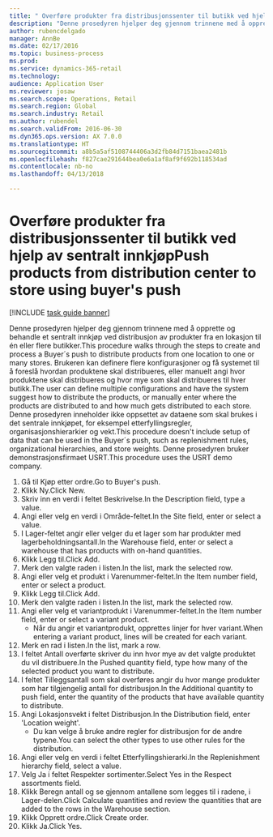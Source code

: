 ```yaml
--- 
title: " Overføre produkter fra distribusjonssenter til butikk ved hjelp av sentralt innkjøp"
description: "Denne prosedyren hjelper deg gjennom trinnene med å opprette og behandle et sentralt innkjøp ved distribusjon av produkter fra en lokasjon til én eller flere butikker."
author: rubencdelgado
manager: AnnBe
ms.date: 02/17/2016
ms.topic: business-process
ms.prod: 
ms.service: dynamics-365-retail
ms.technology: 
audience: Application User
ms.reviewer: josaw
ms.search.scope: Operations, Retail
ms.search.region: Global
ms.search.industry: Retail
ms.author: rubendel
ms.search.validFrom: 2016-06-30
ms.dyn365.ops.version: AX 7.0.0
ms.translationtype: HT
ms.sourcegitcommit: a8b5a5af5108744406a3d2fb84d7151baea2481b
ms.openlocfilehash: f827cae291644bea0e6a1af8af9f692b118534ad
ms.contentlocale: nb-no
ms.lasthandoff: 04/13/2018

---
```

# <a name="push-products-from-distribution-center-to-store-using-buyers-push"></a><span data-ttu-id="03aa6-103"> Overføre produkter fra distribusjonssenter til butikk ved hjelp av sentralt innkjøp</span><span class="sxs-lookup"><span data-stu-id="03aa6-103">Push products from distribution center to store using buyer's push</span></span>

[!INCLUDE [task guide banner](../includes/task-guide-banner.md)]

<span data-ttu-id="03aa6-104">Denne prosedyren hjelper deg gjennom trinnene med å opprette og behandle et sentralt innkjøp ved distribusjon av produkter fra en lokasjon til én eller flere butikker.</span><span class="sxs-lookup"><span data-stu-id="03aa6-104">This procedure walks through the steps to create and process a Buyer´s push to distribute products from one location to one or many stores.</span></span> <span data-ttu-id="03aa6-105">Brukeren kan definere flere konfigurasjoner og få systemet til å foreslå hvordan produktene skal distribueres, eller manuelt angi hvor produktene skal distribueres og hvor mye som skal distribueres til hver butikk.</span><span class="sxs-lookup"><span data-stu-id="03aa6-105">The user can define multiple configurations and have the system suggest how to distribute the products, or manually enter where the products are distributed to and how much gets distributed to each store.</span></span> <span data-ttu-id="03aa6-106">Denne prosedyren inneholder ikke oppsettet av dataene som skal brukes i det sentrale innkjøpet, for eksempel etterfyllingsregler, organisasjonshierarkier og vekt.</span><span class="sxs-lookup"><span data-stu-id="03aa6-106">This procedure doesn't include setup of data that can be used in the Buyer´s push, such as replenishment rules, organizational hierarchies, and store weights.</span></span> <span data-ttu-id="03aa6-107">Denne prosedyren bruker demonstrasjonsfirmaet USRT.</span><span class="sxs-lookup"><span data-stu-id="03aa6-107">This procedure uses the USRT demo company.</span></span>

1. <span data-ttu-id="03aa6-108">Gå til Kjøp etter ordre.</span><span class="sxs-lookup"><span data-stu-id="03aa6-108">Go to Buyer's push.</span></span>
2. <span data-ttu-id="03aa6-109">Klikk Ny.</span><span class="sxs-lookup"><span data-stu-id="03aa6-109">Click New.</span></span>
3. <span data-ttu-id="03aa6-110">Skriv inn en verdi i feltet Beskrivelse.</span><span class="sxs-lookup"><span data-stu-id="03aa6-110">In the Description field, type a value.</span></span>
4. <span data-ttu-id="03aa6-111">Angi eller velg en verdi i Område-feltet.</span><span class="sxs-lookup"><span data-stu-id="03aa6-111">In the Site field, enter or select a value.</span></span>
5. <span data-ttu-id="03aa6-112">I Lager-feltet angir eller velger du et lager som har produkter med lagerbeholdningsantall.</span><span class="sxs-lookup"><span data-stu-id="03aa6-112">In the Warehouse field, enter or select a warehouse that has products with on-hand quantities.</span></span>
6. <span data-ttu-id="03aa6-113">Klikk Legg til.</span><span class="sxs-lookup"><span data-stu-id="03aa6-113">Click Add.</span></span>
7. <span data-ttu-id="03aa6-114">Merk den valgte raden i listen.</span><span class="sxs-lookup"><span data-stu-id="03aa6-114">In the list, mark the selected row.</span></span>
8. <span data-ttu-id="03aa6-115">Angi eller velg et produkt i Varenummer-feltet.</span><span class="sxs-lookup"><span data-stu-id="03aa6-115">In the Item number field, enter or select a product.</span></span>
9. <span data-ttu-id="03aa6-116">Klikk Legg til.</span><span class="sxs-lookup"><span data-stu-id="03aa6-116">Click Add.</span></span>
10. <span data-ttu-id="03aa6-117">Merk den valgte raden i listen.</span><span class="sxs-lookup"><span data-stu-id="03aa6-117">In the list, mark the selected row.</span></span>
11. <span data-ttu-id="03aa6-118">Angi eller velg et variantprodukt i Varenummer-feltet.</span><span class="sxs-lookup"><span data-stu-id="03aa6-118">In the Item number field, enter or select a variant product.</span></span>
    * <span data-ttu-id="03aa6-119">Når du angir et variantprodukt, opprettes linjer for hver variant.</span><span class="sxs-lookup"><span data-stu-id="03aa6-119">When entering a variant product, lines will be created for each variant.</span></span>  
12. <span data-ttu-id="03aa6-120">Merk en rad i listen.</span><span class="sxs-lookup"><span data-stu-id="03aa6-120">In the list, mark a row.</span></span>
13. <span data-ttu-id="03aa6-121">I feltet Antall overførte skriver du inn hvor mye av det valgte produktet du vil distribuere.</span><span class="sxs-lookup"><span data-stu-id="03aa6-121">In the Pushed quantity field, type how many of the selected product you want to distribute.</span></span>
14. <span data-ttu-id="03aa6-122">I feltet Tilleggsantall som skal overføres angir du hvor mange produkter som har tilgjengelig antall for distribusjon.</span><span class="sxs-lookup"><span data-stu-id="03aa6-122">In the Additional quantity to push field, enter the quantity of the products that have available quantity to distribute.</span></span>
15. <span data-ttu-id="03aa6-123">Angi Lokasjonsvekt i feltet Distribusjon.</span><span class="sxs-lookup"><span data-stu-id="03aa6-123">In the Distribution field, enter 'Location weight'.</span></span>
    * <span data-ttu-id="03aa6-124">Du kan velge å bruke andre regler for distribusjon for de andre typene.</span><span class="sxs-lookup"><span data-stu-id="03aa6-124">You can select the other types to use other rules for the distribution.</span></span>  
16. <span data-ttu-id="03aa6-125">Angi eller velg en verdi i feltet Etterfyllingshierarki.</span><span class="sxs-lookup"><span data-stu-id="03aa6-125">In the Replenishment hierarchy field, select a value.</span></span>
17. <span data-ttu-id="03aa6-126">Velg Ja i feltet Respekter sortimenter.</span><span class="sxs-lookup"><span data-stu-id="03aa6-126">Select Yes in the Respect assortments field.</span></span>
18. <span data-ttu-id="03aa6-127">Klikk Beregn antall og se gjennom antallene som legges til i radene, i Lager-delen.</span><span class="sxs-lookup"><span data-stu-id="03aa6-127">Click Calculate quantities and review the quantities that are added to the rows in the Warehouse section.</span></span>
19. <span data-ttu-id="03aa6-128">Klikk Opprett ordre.</span><span class="sxs-lookup"><span data-stu-id="03aa6-128">Click Create order.</span></span>
20. <span data-ttu-id="03aa6-129">Klikk Ja.</span><span class="sxs-lookup"><span data-stu-id="03aa6-129">Click Yes.</span></span>


